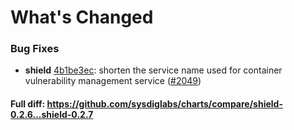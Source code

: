 # What's Changed

### Bug Fixes
- **shield** [4b1be3ec](https://github.com/sysdiglabs/charts/commit/4b1be3ec21baf34529c08386f7460ea804eea725): shorten the service name used for container vulnerability management service ([#2049](https://github.com/sysdiglabs/charts/issues/2049))
#### Full diff: https://github.com/sysdiglabs/charts/compare/shield-0.2.6...shield-0.2.7
